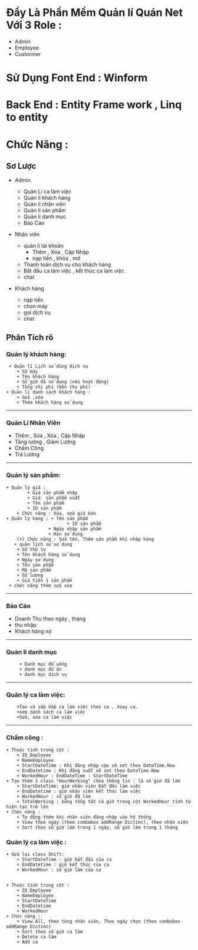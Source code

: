 # Đầy Là Phần Mềm Quản lí Quán Net Với 3 Role :

+ Admin 
+ Employee 
+ Custormer 
 
# Sử Dụng Font End : Winform 

# Back End : Entity Frame work , Linq to entity 


# Chức Năng : 
## Sơ Lược
   
- Admin
	+ Quản Lí ca làm việc 
	+ Quản lí khách hàng 
	+ Quản lí nhân viên
	+ Quản lí sản phẩm
	+ Quản lí danh mục  
	+ Báo Cáo 

- Nhân viên

	+ quản lí tài khoản
  		+ Thêm , Xóa , Cập Nhập 
  		+ nạp tiền , khóa , mở 
	+ Thanh toán dịch vụ cho khách hàng 
	+ Bắt đầu ca làm việc , kết thúc ca làm việc  
	+ chat 

- Khách hàng
	+ nạp tiền
	+ chọn máy	
	+ gọi dịch vụ
	+ chat 



## Phân Tích rõ
### Quản lý khách hàng:      
	 + Quản lí Lịch sử dùng dịch vụ
		+ Số máy
		+ Tên khách hàng
		+ Số giờ đã sử dụng (nếu hoạt động)
		+ Tổng chi phí (bên thu phí)
 	+ Quản lí danh sách khách hàng : 
		+ Sửa ,xóa
		+ Thêm khách hàng sử dụng

************************************
### Quản Lí Nhân Viên 
  + Thêm , Sửa , Xóa , Cập Nhập        
  + Tăng lương , Giảm Lương         
  + Chấm Công         
  + Trả Lương       

***************************************************************************************************

### Quản lý sản phẩm:
	+ Quản lý giá :   
			+ Giá sản phẩm nhập
			+ Giá  sản phẩm xuất
			+ Tên sản phẩm
			+ ID sản phẩm
		+ Chức năng : Xóa, sửa giá bán
	+ Quản lý hàng : + Tên sản phẩm               
         			       + ID sản phẩm
					+ Ngày nhập sản phẩm
					+ Hạn sử dụng
		(+) Chức năng : Sửa tên, Thêm sản phẩm khi nhập hàng
       + quản lịch sử sử dụng          				
		+ Số thứ tự
		+ Tên khách hàng sử dụng
		+ Ngày sử dụng
		+ Tên sản phẩm
		+ Mã sản phẩm
		+ Số lượng
		+ Giá tiền 1 sản phẩm
	 + chức năng thêm sửa xóa

************************************************************************************************

### Báo Cáo 
  + Doanh Thu theo ngày , tháng 
  + thu nhập 
  + Khách hàng nợ
****************************************************************************************
 
### Quản lí danh mục       
         + Danh mục đồ uống 
         + danh mục đồ ăn 
         + danh mục dịch vụ


**************************
### Quản lý ca làm việc:               
        +Tao và sắp Xếp ca làm việc theo ca , Xoay ca.    
        +xem danh sách ca làm việc
        +Sửa, xóa ca làm việc

*******************
### Chấm công : 
	+ Thuộc tính trong cột :
		+ ID_Employee
		+ NameEmployee
		+ StartDateTime : Khi đăng nhập vào sẽ set theo DateTime.Now
		+ EndDatetime : Khi đăng xuất sẽ set theo DateTime.Now
		+ WorkedHour : EndDateTime - StartDateTime
	+ Tạo thêm 1 class "HourWorking" chứa thông tin : là số giờ đã làm
		+ StartDateTime: giờ nhân viên bắt đầu làm việc
		+ EndDatetime : giờ nhân viên kết thúc làm việc
		+ WorkedHour : số giờ đã làm
		+ TotalWorking : bằng tổng tất cả giờ trong cột WorkedHour tính từ hiện tại trở lên
	+ Chức năng :
		+ Tự động thêm khi nhân viên đăng nhập vào hệ thống
		+ View theo ngày (theo combobox addRange Dictinc), theo nhân viên
		+ Sort theo số giờ làm trong 1 ngày, số giờ làm trong 1 tháng


### Quản lý ca làm việc :
	+ Sửa lại class Shift:
		+ StartDateTime : giờ bắt đầu của ca
		+ EndDatetime : giờ kết thúc của ca
		+ WorkedHour : số giờ làm của ca


	+ Thuộc tính trong cột :
		+ ID_Employee
		+ NameEmployee
		+ StartDateTime
		+ EndDatetime
		+ WorkedHour
	+ Chức năng :
		+ View All, theo từng nhân viên, Theo ngày chọn (theo combobox addRange Dictinc)
		+ Sort theo số giờ ca làm
		+ Delete ca làm
		+ Add ca
